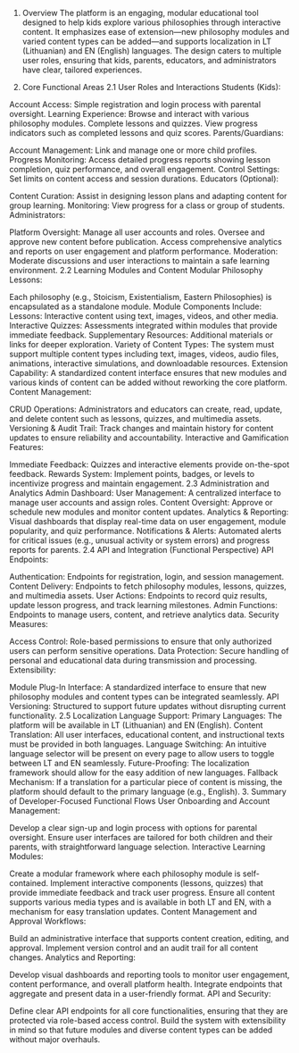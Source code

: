 1. Overview
The platform is an engaging, modular educational tool designed to help kids explore various philosophies through interactive content. It emphasizes ease of extension—new philosophy modules and varied content types can be added—and supports localization in LT (Lithuanian) and EN (English) languages. The design caters to multiple user roles, ensuring that kids, parents, educators, and administrators have clear, tailored experiences.

2. Core Functional Areas
2.1 User Roles and Interactions
Students (Kids):

Account Access:
Simple registration and login process with parental oversight.
Learning Experience:
Browse and interact with various philosophy modules.
Complete lessons and quizzes.
View progress indicators such as completed lessons and quiz scores.
Parents/Guardians:

Account Management:
Link and manage one or more child profiles.
Progress Monitoring:
Access detailed progress reports showing lesson completion, quiz performance, and overall engagement.
Control Settings:
Set limits on content access and session durations.
Educators (Optional):

Content Curation:
Assist in designing lesson plans and adapting content for group learning.
Monitoring:
View progress for a class or group of students.
Administrators:

Platform Oversight:
Manage all user accounts and roles.
Oversee and approve new content before publication.
Access comprehensive analytics and reports on user engagement and platform performance.
Moderation:
Moderate discussions and user interactions to maintain a safe learning environment.
2.2 Learning Modules and Content
Modular Philosophy Lessons:

Each philosophy (e.g., Stoicism, Existentialism, Eastern Philosophies) is encapsulated as a standalone module.
Module Components Include:
Lessons:
Interactive content using text, images, videos, and other media.
Interactive Quizzes:
Assessments integrated within modules that provide immediate feedback.
Supplementary Resources:
Additional materials or links for deeper exploration.
Variety of Content Types:
The system must support multiple content types including text, images, videos, audio files, animations, interactive simulations, and downloadable resources.
Extension Capability:
A standardized content interface ensures that new modules and various kinds of content can be added without reworking the core platform.
Content Management:

CRUD Operations:
Administrators and educators can create, read, update, and delete content such as lessons, quizzes, and multimedia assets.
Versioning & Audit Trail:
Track changes and maintain history for content updates to ensure reliability and accountability.
Interactive and Gamification Features:

Immediate Feedback:
Quizzes and interactive elements provide on-the-spot feedback.
Rewards System:
Implement points, badges, or levels to incentivize progress and maintain engagement.
2.3 Administration and Analytics
Admin Dashboard:
User Management:
A centralized interface to manage user accounts and assign roles.
Content Oversight:
Approve or schedule new modules and monitor content updates.
Analytics & Reporting:
Visual dashboards that display real-time data on user engagement, module popularity, and quiz performance.
Notifications & Alerts:
Automated alerts for critical issues (e.g., unusual activity or system errors) and progress reports for parents.
2.4 API and Integration (Functional Perspective)
API Endpoints:

Authentication:
Endpoints for registration, login, and session management.
Content Delivery:
Endpoints to fetch philosophy modules, lessons, quizzes, and multimedia assets.
User Actions:
Endpoints to record quiz results, update lesson progress, and track learning milestones.
Admin Functions:
Endpoints to manage users, content, and retrieve analytics data.
Security Measures:

Access Control:
Role-based permissions to ensure that only authorized users can perform sensitive operations.
Data Protection:
Secure handling of personal and educational data during transmission and processing.
Extensibility:

Module Plug-In Interface:
A standardized interface to ensure that new philosophy modules and content types can be integrated seamlessly.
API Versioning:
Structured to support future updates without disrupting current functionality.
2.5 Localization
Language Support:
Primary Languages:
The platform will be available in LT (Lithuanian) and EN (English).
Content Translation:
All user interfaces, educational content, and instructional texts must be provided in both languages.
Language Switching:
An intuitive language selector will be present on every page to allow users to toggle between LT and EN seamlessly.
Future-Proofing:
The localization framework should allow for the easy addition of new languages.
Fallback Mechanism:
If a translation for a particular piece of content is missing, the platform should default to the primary language (e.g., English).
3. Summary of Developer-Focused Functional Flows
User Onboarding and Account Management:

Develop a clear sign-up and login process with options for parental oversight.
Ensure user interfaces are tailored for both children and their parents, with straightforward language selection.
Interactive Learning Modules:

Create a modular framework where each philosophy module is self-contained.
Implement interactive components (lessons, quizzes) that provide immediate feedback and track user progress.
Ensure all content supports various media types and is available in both LT and EN, with a mechanism for easy translation updates.
Content Management and Approval Workflows:

Build an administrative interface that supports content creation, editing, and approval.
Implement version control and an audit trail for all content changes.
Analytics and Reporting:

Develop visual dashboards and reporting tools to monitor user engagement, content performance, and overall platform health.
Integrate endpoints that aggregate and present data in a user-friendly format.
API and Security:

Define clear API endpoints for all core functionalities, ensuring that they are protected via role-based access control.
Build the system with extensibility in mind so that future modules and diverse content types can be added without major overhauls.